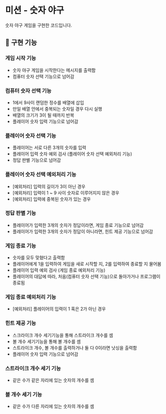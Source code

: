 # 미션 - 숫자 야구

숫자 야구 게임을 구현한 코드입니다.


## :rocket: 구현 기능


### 게임 시작 기능
- 숫자 야구 게임을 시작한다는 메시지를 출력함
- 컴퓨터 숫자 선택 기능으로 넘어감

### 컴퓨터 숫자 선택 기능
- 1에서 9사이 랜덤한 정수를 배열에 삽입
- 만일 배열 안에서 중복되는 숫자일 경우 다시 실행
- 배열의 크기가 3이 될 때까지 반복
- 플레이어 숫자 입력 기능으로 넘어감

### 플레이어 숫자 선택 기능
- 플레이어는 서로 다른 3개의 숫자를 입력
- 플레이어 입력 숫자 예외 검사 (플레이어 숫자 선택 예외처리 기능)
- 정답 판별 기능으로 넘어감

### 플레이어 숫자 선택 예외처리 기능
- [예외처리] 입력의 길이가 3이 아닌 경우
- [예외처리] 입력이 1 ~ 9 사이 숫자로 이루어지지 않은 경우
- [예외처리] 입력에 중복된 숫자가 있는 경우

### 정답 판별 기능
- 플레이어가 입력한 3개의 숫자가 정답이라면, 게임 종료 기능으로 넘어감
- 플레이어가 입력한 3개의 숫자가 정답이 아니라면, 힌트 제공 기능으로 넘어감

### 게임 종료 기능
- 숫자를 모두 맞혔다고 출력함
- 플레이어에게 1을 입력하여 게임을 새로 시작할 지, 2를 입력하여 종료할 지 물어봄
- 플레이어 입력 예외 검사 (게임 종료 예외처리 기능)
- 플레이어의 대답에 따라, 처음(컴퓨터 숫자 선택 기능)으로 돌아가거나 프로그램이 종료됨

### 게임 종료 예외처리 기능
- [예외처리] 플레이어의 입력이 1 혹은 2가 아닌 경우

### 힌트 제공 기능
- 스크라이크 개수 세기기능을 통해 스트라이크 개수를 셈
- 볼 개수 세기기능을 통해 볼 개수를 셈
- 스트라이크 개수, 볼 개수를 출력하거나 둘 다 0이라면 낫싱을 출력함
- 플레이어 숫자 입력 기능으로 넘어감

### 스트라이크 개수 세기 기능
- 같은 수가 같은 자리에 있는 숫자의 개수를 셈

### 볼 개수 세기 기능
- 같은 수가 다른 자리에 있는 숫자의 개수를 셈